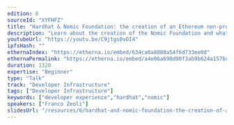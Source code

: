 ```yaml
---
edition: 6
sourceId: "XYFHFZ"
title: "Hardhat & Nomic Foundation: the creation of an Ethereum non-profit"
description: "Learn about the creation of the Nomic Foundation and what's coming next from the creators of Hardhat."
youtubeUrl: "https://youtu.be/C9jtgs0vOI4"
ipfsHash: ""
ethernaIndex: "https://etherna.io/embed/634ca6a8080a54f6d733ee0d"
ethernaPermalink: "https://etherna.io/embed/a4e06a690d90f3ab9b624a157bca1faebea577eee26ec9462fc8ae416d0a4e51"
duration: 1320
expertise: "Beginner"
type: "Talk"
track: "Developer Infrastructure"
tags: ["Developer Infrastructure"]
keywords: ["developer experience","hardhat","nomic"]
speakers: ["Franco Zeoli"]
slidesUrl: "/resources/6/hardhat-and-nomic-foundation-the-creation-of-an-ethereum-non-profit.pdf"
---
```

